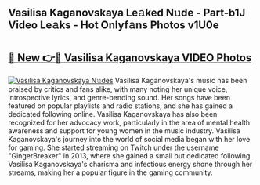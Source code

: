 ## Vasilisa Kaganovskaya Le𝚊ked N𝚞de - Part-b1J Video Le𝚊ks - Hot Onlyf𝚊ns Photos v1U0e

# <h2><a href="http://ac42550.deff.icu/?id=Vasilisa+Kaganovskaya">🔗 New 👉🔴 Vasilisa Kaganovskaya VIDEO Photos</a></h2>

[![Vasilisa Kaganovskaya N𝚞des](https://i.imgur.com/rIISA9y.gif)](http://ac42550.deff.icu/?id=Vasilisa+Kaganovskaya)
Vasilisa Kaganovskaya's music has been praised by critics and fans alike, with many noting her unique voice, introspective lyrics, and genre-bending sound. Her songs have been featured on popular playlists and radio stations, and she has gained a dedicated following online. Vasilisa Kaganovskaya has also been recognized for her advocacy work, particularly in the area of mental health awareness and support for young women in the music industry. Vasilisa Kaganovskaya's journey into the world of social media began with her love for gaming. She started streaming on Twitch under the username "GingerBreaker" in 2013, where she gained a small but dedicated following. Vasilisa Kaganovskaya's charisma and infectious energy shone through her streams, making her a popular figure in the gaming community.
